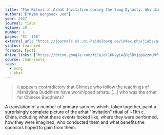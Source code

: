 ```yaml
---
title: "The Ritual of Arhat Invitation during the Song Dynasty: Why did Mahāyānists Venerate the Arhat?"
authors: ["Ryan Bongseok Joo"]
year: 2007
journal: jiabs
volume: 30
number: 1
pages: "81--116"
external_url: "https://journals.ub.uni-heidelberg.de/index.php/jiabs/article/download/8987/2880/8781"
status: featured
formats: [pdf]
drive_links: ["https://drive.google.com/file/d/16N2yLAZ8g5BVjqo82zmUNfz4lSMjTFi2/view?usp=drivesdk"]
course: chan-roots
tags:
  - song
  - chan
---
```


> it appears contradictory that Chinese who follow the teachings of Mahāyāna Buddhism have worshipped arhats. [...] who was the arhat for Chinese Buddhists?

A translation of a number of primary sources which, taken together, paint a surprisingly complete picture of the arhat "invitation" ritual of ~11th c. China, including what these events looked like, where they were performed, how they were imagined, who conducted them and what benefits the sponsors hoped to gain from them.

